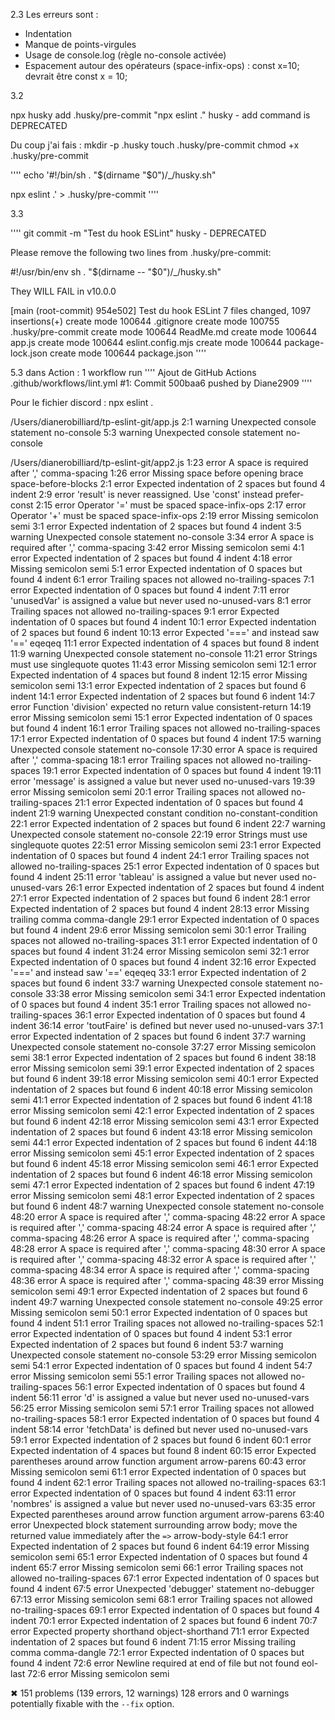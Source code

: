 2.3 Les erreurs sont :

- Indentation
- Manque de points-virgules
- Usage de console.log (règle no-console activée)
- Espacement autour des opérateurs (space-infix-ops) : const x=10; devrait être const x = 10;

3.2

npx husky add .husky/pre-commit "npx eslint ."
husky - add command is DEPRECATED

Du coup j'ai fais : mkdir -p .husky
touch .husky/pre-commit
chmod +x .husky/pre-commit

''''
echo '#!/bin/sh
. "$(dirname "$0")/_/husky.sh"

npx eslint .' > .husky/pre-commit
''''


3.3 

''''
git commit -m "Test du hook ESLint"
husky - DEPRECATED

Please remove the following two lines from .husky/pre-commit:

#!/usr/bin/env sh
. "$(dirname -- "$0")/_/husky.sh"

They WILL FAIL in v10.0.0

[main (root-commit) 954e502] Test du hook ESLint
 7 files changed, 1097 insertions(+)
 create mode 100644 .gitignore
 create mode 100755 .husky/pre-commit
 create mode 100644 ReadMe.md
 create mode 100644 app.js
 create mode 100644 eslint.config.mjs
 create mode 100644 package-lock.json
 create mode 100644 package.json
''''

5.3 
dans Action : 1 workflow run
''''
Ajout de GitHub Actions
.github/workflows/lint.yml #1: Commit 500baa6 pushed by Diane2909
''''


Pour le fichier discord :
npx eslint .                                                        


/Users/dianerobilliard/tp-eslint-git/app.js
  2:1  warning  Unexpected console statement  no-console
  5:3  warning  Unexpected console statement  no-console

/Users/dianerobilliard/tp-eslint-git/app2.js
   1:23  error    A space is required after ','                                                                          comma-spacing
   1:26  error    Missing space before opening brace                                                                     space-before-blocks
   2:1   error    Expected indentation of 2 spaces but found 4                                                           indent
   2:9   error    'result' is never reassigned. Use 'const' instead                                                      prefer-const
   2:15  error    Operator '=' must be spaced                                                                            space-infix-ops
   2:17  error    Operator '+' must be spaced                                                                            space-infix-ops
   2:19  error    Missing semicolon                                                                                      semi
   3:1   error    Expected indentation of 2 spaces but found 4                                                           indent
   3:5   warning  Unexpected console statement                                                                           no-console
   3:34  error    A space is required after ','                                                                          comma-spacing
   3:42  error    Missing semicolon                                                                                      semi
   4:1   error    Expected indentation of 2 spaces but found 4                                                           indent
   4:18  error    Missing semicolon                                                                                      semi
   5:1   error    Expected indentation of 0 spaces but found 4                                                           indent
   6:1   error    Trailing spaces not allowed                                                                            no-trailing-spaces
   7:1   error    Expected indentation of 0 spaces but found 4                                                           indent
   7:11  error    'unusedVar' is assigned a value but never used                                                         no-unused-vars
   8:1   error    Trailing spaces not allowed                                                                            no-trailing-spaces
   9:1   error    Expected indentation of 0 spaces but found 4                                                           indent
  10:1   error    Expected indentation of 2 spaces but found 6                                                           indent
  10:13  error    Expected '===' and instead saw '=='                                                                    eqeqeq
  11:1   error    Expected indentation of 4 spaces but found 8                                                           indent
  11:9   warning  Unexpected console statement                                                                           no-console
  11:21  error    Strings must use singlequote                                                                           quotes
  11:43  error    Missing semicolon                                                                                      semi
  12:1   error    Expected indentation of 4 spaces but found 8                                                           indent
  12:15  error    Missing semicolon                                                                                      semi
  13:1   error    Expected indentation of 2 spaces but found 6                                                           indent
  14:1   error    Expected indentation of 2 spaces but found 6                                                           indent
  14:7   error    Function 'division' expected no return value                                                           consistent-return
  14:19  error    Missing semicolon                                                                                      semi
  15:1   error    Expected indentation of 0 spaces but found 4                                                           indent
  16:1   error    Trailing spaces not allowed                                                                            no-trailing-spaces
  17:1   error    Expected indentation of 0 spaces but found 4                                                           indent
  17:5   warning  Unexpected console statement                                                                           no-console
  17:30  error    A space is required after ','                                                                          comma-spacing
  18:1   error    Trailing spaces not allowed                                                                            no-trailing-spaces
  19:1   error    Expected indentation of 0 spaces but found 4                                                           indent
  19:11  error    'message' is assigned a value but never used                                                           no-unused-vars
  19:39  error    Missing semicolon                                                                                      semi
  20:1   error    Trailing spaces not allowed                                                                            no-trailing-spaces
  21:1   error    Expected indentation of 0 spaces but found 4                                                           indent
  21:9   warning  Unexpected constant condition                                                                          no-constant-condition
  22:1   error    Expected indentation of 2 spaces but found 6                                                           indent
  22:7   warning  Unexpected console statement                                                                           no-console
  22:19  error    Strings must use singlequote                                                                           quotes
  22:51  error    Missing semicolon                                                                                      semi
  23:1   error    Expected indentation of 0 spaces but found 4                                                           indent
  24:1   error    Trailing spaces not allowed                                                                            no-trailing-spaces
  25:1   error    Expected indentation of 0 spaces but found 4                                                           indent
  25:11  error    'tableau' is assigned a value but never used                                                           no-unused-vars
  26:1   error    Expected indentation of 2 spaces but found 4                                                           indent
  27:1   error    Expected indentation of 2 spaces but found 6                                                           indent
  28:1   error    Expected indentation of 2 spaces but found 4                                                           indent
  28:13  error    Missing trailing comma                                                                                 comma-dangle
  29:1   error    Expected indentation of 0 spaces but found 4                                                           indent
  29:6   error    Missing semicolon                                                                                      semi
  30:1   error    Trailing spaces not allowed                                                                            no-trailing-spaces
  31:1   error    Expected indentation of 0 spaces but found 4                                                           indent
  31:24  error    Missing semicolon                                                                                      semi
  32:1   error    Expected indentation of 0 spaces but found 4                                                           indent
  32:16  error    Expected '===' and instead saw '=='                                                                    eqeqeq
  33:1   error    Expected indentation of 2 spaces but found 6                                                           indent
  33:7   warning  Unexpected console statement                                                                           no-console
  33:38  error    Missing semicolon                                                                                      semi
  34:1   error    Expected indentation of 0 spaces but found 4                                                           indent
  35:1   error    Trailing spaces not allowed                                                                            no-trailing-spaces
  36:1   error    Expected indentation of 0 spaces but found 4                                                           indent
  36:14  error    'toutFaire' is defined but never used                                                                  no-unused-vars
  37:1   error    Expected indentation of 2 spaces but found 6                                                           indent
  37:7   warning  Unexpected console statement                                                                           no-console
  37:27  error    Missing semicolon                                                                                      semi
  38:1   error    Expected indentation of 2 spaces but found 6                                                           indent
  38:18  error    Missing semicolon                                                                                      semi
  39:1   error    Expected indentation of 2 spaces but found 6                                                           indent
  39:18  error    Missing semicolon                                                                                      semi
  40:1   error    Expected indentation of 2 spaces but found 6                                                           indent
  40:18  error    Missing semicolon                                                                                      semi
  41:1   error    Expected indentation of 2 spaces but found 6                                                           indent
  41:18  error    Missing semicolon                                                                                      semi
  42:1   error    Expected indentation of 2 spaces but found 6                                                           indent
  42:18  error    Missing semicolon                                                                                      semi
  43:1   error    Expected indentation of 2 spaces but found 6                                                           indent
  43:18  error    Missing semicolon                                                                                      semi
  44:1   error    Expected indentation of 2 spaces but found 6                                                           indent
  44:18  error    Missing semicolon                                                                                      semi
  45:1   error    Expected indentation of 2 spaces but found 6                                                           indent
  45:18  error    Missing semicolon                                                                                      semi
  46:1   error    Expected indentation of 2 spaces but found 6                                                           indent
  46:18  error    Missing semicolon                                                                                      semi
  47:1   error    Expected indentation of 2 spaces but found 6                                                           indent
  47:19  error    Missing semicolon                                                                                      semi
  48:1   error    Expected indentation of 2 spaces but found 6                                                           indent
  48:7   warning  Unexpected console statement                                                                           no-console
  48:20  error    A space is required after ','                                                                          comma-spacing
  48:22  error    A space is required after ','                                                                          comma-spacing
  48:24  error    A space is required after ','                                                                          comma-spacing
  48:26  error    A space is required after ','                                                                          comma-spacing
  48:28  error    A space is required after ','                                                                          comma-spacing
  48:30  error    A space is required after ','                                                                          comma-spacing
  48:32  error    A space is required after ','                                                                          comma-spacing
  48:34  error    A space is required after ','                                                                          comma-spacing
  48:36  error    A space is required after ','                                                                          comma-spacing
  48:39  error    Missing semicolon                                                                                      semi
  49:1   error    Expected indentation of 2 spaces but found 6                                                           indent
  49:7   warning  Unexpected console statement                                                                           no-console
  49:25  error    Missing semicolon                                                                                      semi
  50:1   error    Expected indentation of 0 spaces but found 4                                                           indent
  51:1   error    Trailing spaces not allowed                                                                            no-trailing-spaces
  52:1   error    Expected indentation of 0 spaces but found 4                                                           indent
  53:1   error    Expected indentation of 2 spaces but found 6                                                           indent
  53:7   warning  Unexpected console statement                                                                           no-console
  53:29  error    Missing semicolon                                                                                      semi
  54:1   error    Expected indentation of 0 spaces but found 4                                                           indent
  54:7   error    Missing semicolon                                                                                      semi
  55:1   error    Trailing spaces not allowed                                                                            no-trailing-spaces
  56:1   error    Expected indentation of 0 spaces but found 4                                                           indent
  56:11  error    'd' is assigned a value but never used                                                                 no-unused-vars
  56:25  error    Missing semicolon                                                                                      semi
  57:1   error    Trailing spaces not allowed                                                                            no-trailing-spaces
  58:1   error    Expected indentation of 0 spaces but found 4                                                           indent
  58:14  error    'fetchData' is defined but never used                                                                  no-unused-vars
  59:1   error    Expected indentation of 2 spaces but found 6                                                           indent
  60:1   error    Expected indentation of 4 spaces but found 8                                                           indent
  60:15  error    Expected parentheses around arrow function argument                                                    arrow-parens
  60:43  error    Missing semicolon                                                                                      semi
  61:1   error    Expected indentation of 0 spaces but found 4                                                           indent
  62:1   error    Trailing spaces not allowed                                                                            no-trailing-spaces
  63:1   error    Expected indentation of 0 spaces but found 4                                                           indent
  63:11  error    'nombres' is assigned a value but never used                                                           no-unused-vars
  63:35  error    Expected parentheses around arrow function argument                                                    arrow-parens
  63:40  error    Unexpected block statement surrounding arrow body; move the returned value immediately after the `=>`  arrow-body-style
  64:1   error    Expected indentation of 2 spaces but found 6                                                           indent
  64:19  error    Missing semicolon                                                                                      semi
  65:1   error    Expected indentation of 0 spaces but found 4                                                           indent
  65:7   error    Missing semicolon                                                                                      semi
  66:1   error    Trailing spaces not allowed                                                                            no-trailing-spaces
  67:1   error    Expected indentation of 0 spaces but found 4                                                           indent
  67:5   error    Unexpected 'debugger' statement                                                                        no-debugger
  67:13  error    Missing semicolon                                                                                      semi
  68:1   error    Trailing spaces not allowed                                                                            no-trailing-spaces
  69:1   error    Expected indentation of 0 spaces but found 4                                                           indent
  70:1   error    Expected indentation of 2 spaces but found 6                                                           indent
  70:7   error    Expected property shorthand                                                                            object-shorthand
  71:1   error    Expected indentation of 2 spaces but found 6                                                           indent
  71:15  error    Missing trailing comma                                                                                 comma-dangle
  72:1   error    Expected indentation of 0 spaces but found 4                                                           indent
  72:6   error    Newline required at end of file but not found                                                          eol-last
  72:6   error    Missing semicolon                                                                                      semi

✖ 151 problems (139 errors, 12 warnings)
  128 errors and 0 warnings potentially fixable with the `--fix` option.